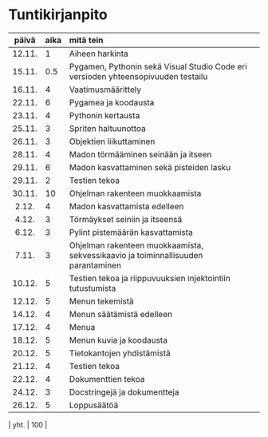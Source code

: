 # Tuntikirjanpito

| päivä | aika | mitä tein  |
| :----:|:-----| :-----|
| 12.11.| 1    | Aiheen harkinta |
| 15.11.| 0.5  | Pygamen, Pythonin sekä Visual Studio Code eri versioden yhteensopivuuden testailu |
| 16.11.| 4    | Vaatimusmäärittely |
| 22.11.| 6    | Pygamea ja koodausta |
| 23.11.| 4    | Pythonin kertausta |
| 25.11.| 3    | Spriten haltuunottoa|
| 26.11.| 3    | Objektien liikuttaminen |
| 28.11.| 4    | Madon törmääminen seinään ja itseen |
| 29.11.| 6    | Madon kasvattaminen sekä pisteiden lasku|
| 29.11.| 2    | Testien tekoa |
| 30.11.| 10   | Ohjelman rakenteen muokkaamista |
| 2.12. | 4    | Madon kasvattamista edelleen |
| 4.12. | 3    | Törmäykset seiniin ja itseensä |
| 6.12. | 3    | Pylint pistemäärän kasvattamista |
| 7.11. | 3    | Ohjelman rakenteen muokkaamista, sekvessikaavio ja toiminnallisuuden parantaminen |
| 10.12.| 5    | Testien tekoa ja riippuvuuksien injektointiin tutustumista |
| 12.12.| 5    | Menun tekemistä |
| 14.12.| 4    | Menun säätämistä edelleen |
| 17.12.| 4    | Menua |
| 18.12.| 5    | Menun kuvia ja koodausta |
| 20.12.| 5    | Tietokantojen yhdistämistä |
| 21.12.| 4    | Testien tekoa |
| 22.12.| 4    | Dokumenttien tekoa |
| 24.12.| 3    | Docstringejä ja dokumentteja |
| 26.12.| 5    | Loppusäätöä |

| yht.  | 100 |